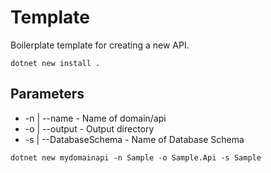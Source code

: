 # Template

Boilerplate template for creating a new API.

`dotnet new install .`

## Parameters

* -n | --name - Name of domain/api
* -o | --output - Output directory
* -s | --DatabaseSchema - Name of Database Schema

`dotnet new mydomainapi -n Sample -o Sample.Api -s Sample`
